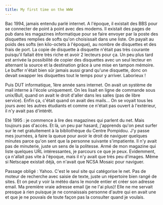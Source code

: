 ```yaml
---
title: My first time on the WWW
---
```


Bac 1994, jamais entendu parlé internet. A l'époque, il existait des BBS pour se connecter de point à point avec des modems.
Il existait des pages de pub dans les magazines informatique pour se faire envoyer par la poste des disquettes remplies de softs qu'on choisissait dans une liste. On payait au poids des softs (en kilo-octets à l'époque), au nombre de disquettes et des frais de port. La copie de disquette à disquette n'était pas très courante puisqu'il fallait être très riche et avoir 2 lecteurs pour ça. Un peu plus tard est arrivée la possibilité de copier des disquettes avec un seul lecteur en alternant la source et la destination grâce à une mise en tampon mémoire. Le buffer n'était bien sûr jamais aussi grand qu'une disquette, donc on devait swapper les disquettes tout le temps pour y arriver. Laborieux !

Puis DUT informatique, 1ère année sans internet. On avait un système de mail interne à l'école uniquement. On les lisait en ligne de commande sous unix/Bull, quand on avait le droit d'aller dans les salles (pas de libre service). Enfin ça, c'était quand on avait des mails... On se voyait tous les jours avec les autres étudiants et comme ce n'était pas ouvert à l'extérieur, il n'y avait pas d'intérêt.

Eté 1995 : je commence à lire des magazines qui parlent du net. Mais toujours pas d'accès. Et là, un peu par hasard, j'apprends qu'on peut surfer sur le net gratuitement à la bibliothèque du Centre Pompidou. J'y passe mes journées, à faire la queue pour avoir le droit de naviguer quelques minutes parce qu'on sent que la personne suivante s'impatiente. Il n'y avait pas de minuterie, juste un sens de la politesse.
Armé de mon magazine qui liste quelques URL intéressantes, je parcours ce que je peux. Evidemment, ça n'allait pas vite à l'époque, mais il n'y avait que très peu d'images.
Même si Netscape existait déjà, on n'avait que NCSA Mosaic pour naviguer.

Passage obligé : Yahoo. C'est le seul site qui catégorise le net. Pas de moteur de recherche avec saisie de texte, juste un répertoire bien rangé de sites. Et on peut y voir la météo dans le monde entier et créer son adresse email. Ma première vraie adresse email (je ne l'ai plus)! Elle ne me servait presque à rien puisque je ne connaissais personne d'autre qui en avait une et que je ne pouvais de toute façon pas la consulter quand je voulais.
